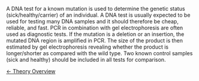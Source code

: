 A DNA test for a known mutation is used to determine the genetic status
(sick/healthy/carrier) of an individual. A DNA test is usually expected
to be used for testing many DNA samples and it should therefore be
cheap, reliable, and fast. PCR in combination with gel electrophoresis
are often used as diagnostic tests. If the mutation is a deletion or an
insertion, the mutated DNA region is amplified in PCR. The size of the
product is then estimated by gel electrophoresis revealing whether the
product is longer/shorter as compared with the wild type. Two known
control samples (sick and healthy) should be included in all tests for
comparison.

[← Theory Overview](/wiki/Animal_Genetics "wikilink")

